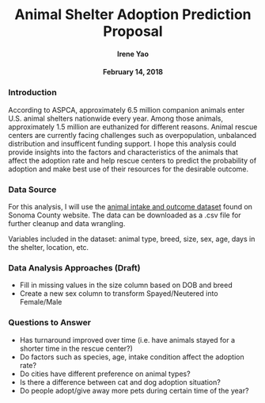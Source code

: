 <center> <h1> Animal Shelter Adoption Prediction Proposal</h1> </center>
<center> <h4> Irene Yao </h4> </center>
<center> <h4> February 14, 2018 </h4> </center>

### **Introduction**

According to ASPCA, approximately 6.5 million companion animals enter U.S. animal shelters nationwide every year. Among those animals, approximately 1.5 million are euthanized for different reasons. Animal rescue centers are currently facing challenges such as overpopulation, unbalanced distribution and insufficent funding support. I hope this analysis could provide insights into the factors and characteristics of the animals that affect the adoption rate and help rescue centers to predict the probability of adoption and make best use of their resources for the desirable outcome.  

### **Data Source** 
For this analysis, I will use the [animal intake and outcome dataset](https://data.sonomacounty.ca.gov/Government/Animal-Shelter-Intake-and-Outcome/924a-vesw/data) found on Sonoma County website. The data can be downloaded as a .csv file for further cleanup and data wrangling.   

Variables included in the dataset: animal type, breed, size, sex, age, days in the shelter, location, etc. 
    
### **Data Analysis Approaches (Draft)**
* Fill in missing values in the size column based on DOB and breed
* Create a new sex column to transform Spayed/Neutered into Female/Male

### **Questions to Answer**
* Has turnaround improved over time (i.e. have animals stayed for a shorter time in the rescue center?)
* Do factors such as species, age, intake condition affect the adoption rate?
* Do cities have different preference on animal types?
* Is there a difference between cat and dog adoption situation? 
* Do people adopt/give away more pets during certain time of the year? 
